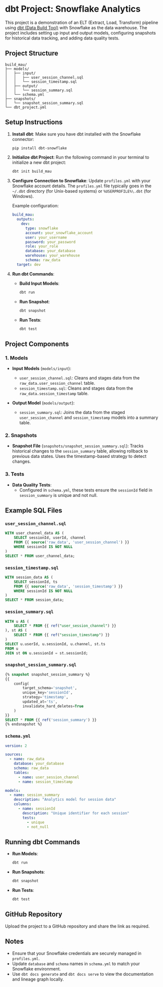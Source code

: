 # dbt Project: Snowflake Analytics

This project is a demonstration of an ELT (Extract, Load, Transform) pipeline using [dbt (Data Build Tool)](https://www.getdbt.com/) with Snowflake as the data warehouse. The project includes setting up input and output models, configuring snapshots for historical data tracking, and adding data quality tests.

## Project Structure

```
build_mau/
├── models/
│   ├── input/
│   │   ├── user_session_channel.sql
│   │   └── session_timestamp.sql
│   ├── output/
│   │   └── session_summary.sql
│   └── schema.yml
├── snapshots/
│   └── snapshot_session_summary.sql
└── dbt_project.yml
```

## Setup Instructions

1. **Install dbt**:
   Make sure you have dbt installed with the Snowflake connector:
   ```bash
   pip install dbt-snowflake
   ```

2. **Initialize dbt Project**:
   Run the following command in your terminal to initialize a new dbt project:
   ```bash
   dbt init build_mau
   ```

3. **Configure Connection to Snowflake**:
   Update `profiles.yml` with your Snowflake account details. The `profiles.yml` file typically goes in the `~/.dbt` directory (for Unix-based systems) or `%USERPROFILE%\.dbt` (for Windows).

   Example configuration:
   ```yaml
   build_mau:
     outputs:
       dev:
         type: snowflake
         account: your_snowflake_account
         user: your_username
         password: your_password
         role: your_role
         database: your_database
         warehouse: your_warehouse
         schema: raw_data
     target: dev
   ```

4. **Run dbt Commands**:
   - **Build Input Models**:
     ```bash
     dbt run
     ```
   - **Run Snapshot**:
     ```bash
     dbt snapshot
     ```
   - **Run Tests**:
     ```bash
     dbt test
     ```

## Project Components

### 1. Models

- **Input Models** (`models/input`):
  - `user_session_channel.sql`: Cleans and stages data from the `raw_data.user_session_channel` table.
  - `session_timestamp.sql`: Cleans and stages data from the `raw_data.session_timestamp` table.

- **Output Model** (`models/output`):
  - `session_summary.sql`: Joins the data from the staged `user_session_channel` and `session_timestamp` models into a summary table.

### 2. Snapshots

- **Snapshot File** (`snapshots/snapshot_session_summary.sql`): Tracks historical changes to the `session_summary` table, allowing rollback to previous data states. Uses the timestamp-based strategy to detect changes.

### 3. Tests

- **Data Quality Tests**:
  - Configured in `schema.yml`, these tests ensure the `sessionId` field in `session_summary` is unique and not null.

## Example SQL Files

### `user_session_channel.sql`
```sql
WITH user_channel_data AS (
    SELECT sessionId, userId, channel
    FROM {{ source('raw_data', 'user_session_channel') }}
    WHERE sessionId IS NOT NULL
)
SELECT * FROM user_channel_data;
```

### `session_timestamp.sql`
```sql
WITH session_data AS (
    SELECT sessionId, ts
    FROM {{ source('raw_data', 'session_timestamp') }}
    WHERE sessionId IS NOT NULL
)
SELECT * FROM session_data;
```

### `session_summary.sql`
```sql
WITH u AS (
    SELECT * FROM {{ ref("user_session_channel") }}
), st AS (
    SELECT * FROM {{ ref("session_timestamp") }}
)
SELECT u.userId, u.sessionId, u.channel, st.ts
FROM u
JOIN st ON u.sessionId = st.sessionId;
```

### `snapshot_session_summary.sql`
```sql
{% snapshot snapshot_session_summary %}
{{
    config(
        target_schema='snapshot',
        unique_key='sessionId',
        strategy='timestamp',
        updated_at='ts',
        invalidate_hard_deletes=True
    )
}}
SELECT * FROM {{ ref('session_summary') }}
{% endsnapshot %}
```

### `schema.yml`
```yaml
version: 2

sources:
  - name: raw_data
    database: your_database
    schema: raw_data
    tables:
      - name: user_session_channel
      - name: session_timestamp

models:
  - name: session_summary
    description: "Analytics model for session data"
    columns:
      - name: sessionId
        description: "Unique identifier for each session"
        tests:
          - unique
          - not_null
```

## Running dbt Commands

- **Run Models**:
  ```bash
  dbt run
  ```

- **Run Snapshots**:
  ```bash
  dbt snapshot
  ```

- **Run Tests**:
  ```bash
  dbt test
  ```

## GitHub Repository

Upload the project to a GitHub repository and share the link as required.

## Notes

- Ensure that your Snowflake credentials are securely managed in `profiles.yml`.
- Update `database` and `schema` names in `schema.yml` to match your Snowflake environment.
- Use `dbt docs generate` and `dbt docs serve` to view the documentation and lineage graph locally.
